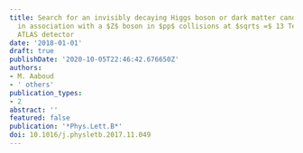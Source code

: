 ```yaml
---
title: Search for an invisibly decaying Higgs boson or dark matter candidates produced
  in association with a $Z$ boson in $pp$ collisions at $sqrts =$ 13 TeV with the
  ATLAS detector
date: '2018-01-01'
draft: true
publishDate: '2020-10-05T22:46:42.676650Z'
authors:
- M. Aaboud
- ' others'
publication_types:
- 2
abstract: ''
featured: false
publication: '*Phys.Lett.B*'
doi: 10.1016/j.physletb.2017.11.049
---
```


